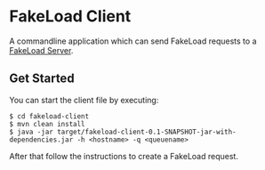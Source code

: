 # FakeLoad Client
A commandline application which can send FakeLoad requests to a 
[FakeLoad Server](https://github.com/msigwart/fakeload-app/tree/master/fakeload-server).

## Get Started
You can start the client file by executing:
```
$ cd fakeload-client
$ mvn clean install
$ java -jar target/fakeload-client-0.1-SNAPSHOT-jar-with-dependencies.jar -h <hostname> -q <queuename>
```

After that follow the instructions to create a FakeLoad request.